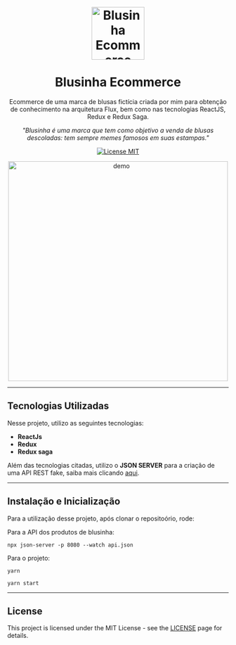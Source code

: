 <h1 align="center">
<br>
  <img src="https://i.ibb.co/bsFFjtr/Novo-Projeto.png" alt="Blusinha Ecommerce" width="120">
<br>
<br>
Blusinha Ecommerce
</h1>

<p align="center">Ecommerce de uma marca de blusas fictícia criada por mim para obtenção de conhecimento na arquitetura Flux, bem como nas tecnologias ReactJS, Redux e Redux Saga.
</p>
<p align="center"><em>
"Blusinha é uma marca que tem como objetivo a venda de blusas descoladas: tem sempre memes famosos em suas estampas." </em>
</p>

<p align="center">
  <a href="https://opensource.org/licenses/MIT">
    <img src="https://img.shields.io/badge/License-MIT-blue.svg" alt="License MIT">
  </a>
</p>

[//]: # (Add your gifs/images here:)
<div  align="center">
  <img src="https://i.ibb.co/n0GQ7nT/Blusinha.gif" alt="demo" height="500">
</div>

<hr />

## Tecnologias Utilizadas
[//]: # (Add the features of your project here:)
Nesse projeto, utilizo as seguintes tecnologias:

- **ReactJs**
- **Redux**
- **Redux saga**

Além das tecnologias citadas, utilizo o **JSON SERVER** para a criação de uma API REST fake, saiba mais clicando [aqui](https://github.com/typicode/json-server).

<hr />

## Instalação e Inicialização

Para a utilização desse projeto, após clonar o repositoório, rode:

Para a API dos produtos de blusinha:

```
npx json-server -p 8080 --watch api.json
```

Para o projeto:

```
yarn
```
```
yarn start
```


<hr />

## License

This project is licensed under the MIT License - see the [LICENSE](https://opensource.org/licenses/MIT) page for details.
